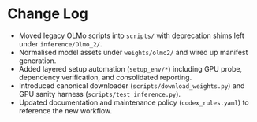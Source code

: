 # Change Log

- Moved legacy OLMo scripts into `scripts/` with deprecation shims left under `inference/Olmo_2/`.
- Normalised model assets under `weights/olmo2/` and wired up manifest generation.
- Added layered setup automation (`setup_env/*`) including GPU probe, dependency verification, and consolidated reporting.
- Introduced canonical downloader (`scripts/download_weights.py`) and GPU sanity harness (`scripts/test_inference.py`).
- Updated documentation and maintenance policy (`codex_rules.yaml`) to reference the new workflow.
